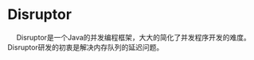 
# Disruptor
<!-- 
高性能无锁并发框架 Disruptor，太强了！ 
https://mp.weixin.qq.com/s/Xp8Ur3jyOU73E2x7sJSVjA
项目中用了Disruptor之后，性能提升了2.5倍
https://mp.weixin.qq.com/s/HnwOVHVYknArJq7LhQnFMw
-->
&emsp; Disruptor是一个Java的并发编程框架，大大的简化了并发程序开发的难度。Disruptor研发的初衷是解决内存队列的延迟问题。  
